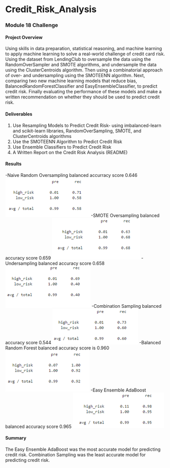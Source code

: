# Credit_Risk_Analysis
### Module 18 Challenge
#### Project Overview
Using skills in data preparation, statistical reasoning, and machine learning to apply machine learning to solve a real-world challenge of credit card risk. Using the
dataset from LendingClub to oversample the data using the RandomOverSampler and SMOTE algorithms, and undersample the data using the ClusterCentroids algorithm.  Then
using a combinatorial approach of over- and undersampling using the SMOTEENN algorithm. Next, comparing two new machine learning models that reduce bias,
BalancedRandomForestClassifier and EasyEnsembleClassifier, to predict credit risk. Finally evaluating the performance of these models and make a written
recommendation on whether they should be used to predict credit risk.
#### Deliverables
1. Use Resampling Models to Predict Credit Risk- using imbalanced-learn and scikit-learn libraries, RandomOverSampling, SMOTE, and ClusterCentroids algorithms
2. Use the SMOTEENN Algorithm to Predict Credit Risk
3. Use Ensemble Classifiers to Predict Credit Risk
4. A Written Report on the Credit Risk Analysis (README)
#### Results
-Naive Random Oversampling balanced accurracy score 0.646
 ![Precision and Recall Scores](./Credit_Risk_Analysis/Naive_Random_Over.png)
-SMOTE Oversampling balanced accuracy score 0.659
 ![SMOTE Oversampling](./Credit_Risk_Analysis/SMOTE_Over.png)
-Undersampling balanced accuracy score 0.658
 ![Undersampling](./Credit_Risk_Analysis/Under.png)
-Combination Sampling balanced accuracy score 0.544
 ![Combination Sampling](./Credit_Risk_Analysis/Combo.png)
-Balanced Random Forest balanced accuracy score is 0.960
 ![Balanced Random Forest](./Credit_Risk_Analysis/Bal_RandomForest.png)
-Easy Ensemble AdaBoost balanced accuracy score 0.965
 ![Easy Ensemble AdaBoost](./Credit_Risk_Analysis/AdaBoost.png)
#### Summary
The Easy Ensemble AdaBoost was the most accurate model for predicting credit risk. Combination Sampling was the least accurate model for predicting credit risk.
